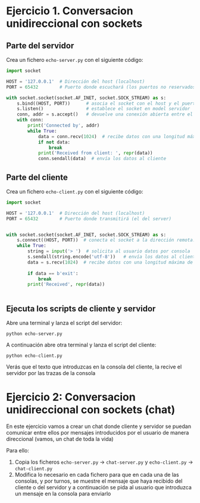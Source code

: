 # Ejercicio 1. Conversacion unidireccional con sockets

## Parte del servidor

Crea un fichero `echo-server.py` con el siguiente código:

```python
import socket

HOST = '127.0.0.1'  # Dirección del host (localhost)
PORT = 65432        # Puerto donde escuchará (los puertos no reservados son > 1023)

with socket.socket(socket.AF_INET, socket.SOCK_STREAM) as s:
    s.bind((HOST, PORT))      # asocia el socket con el host y el puerto
    s.listen()                # establece el socket en model servidor
    conn, addr = s.accept()   # devuelve una conexión abierta entre el servidor y el cliente, y la dirección del cliente
    with conn:
        print('Connected by', addr)
        while True:
            data = conn.recv(1024)  # recibe datos con una longitud máxima de 1024 bytes
            if not data:
                break
            print('Received from client: ', repr(data))
            conn.sendall(data)  # envía los datos al cliente
```

## Parte del cliente

Crea un fichero `echo-client.py` con el siguiente código:

```python
import socket

HOST = '127.0.0.1'  # Dirección del host (localhost)
PORT = 65432        # Puerto donde transmitirá (el del server)


with socket.socket(socket.AF_INET, socket.SOCK_STREAM) as s:
    s.connect((HOST, PORT))  # conecta el socket a la dirección remota.
    while True:
        string = input('> ')  # solicita al usuario datos por consola
        s.sendall(string.encode('utf-8'))   # envía los datos al cliente
        data = s.recv(1024)  # recibe datos con una longitud máxima de 1024 bytes
        
        if data == b'exit':
            break
        print('Received', repr(data))    
        
```

## Ejecuta los scripts de cliente y servidor

Abre una terminal y lanza el script del servidor:
```
python echo-server.py
````

A continuación abre otra terminal y lanza el script del cliente:
```
python echo-client.py
```

Verás que el texto que introduzcas en la consola del cliente, la recive el servidor por las trazas de la consola

# Ejercicio 2: Conversacion unidireccional con sockets (chat)


En este ejercicio vamos a crear un chat donde cliente y servidor se puedan comunicar entre ellos por mensajes introducidos por el usuario de manera direccional (vamos, un chat de toda la vida)

Para ello:
1. Copia los ficheros `echo-server.py` -> `chat-server.py` y `echo-client.py` -> `chat-client.py`
2. Modifica lo necesario en cada fichero para que en cada una de las consolas, y por turnos, se muestre el mensaje que haya recibido del cliente o del servidor y a continuación se pida al usuario que introduzca un mensaje en la consola para enviarlo 
